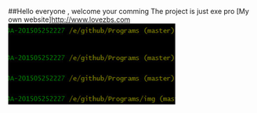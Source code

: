 ##Hello everyone , welcome your comming 
The project is just exe pro
[My own website]http://www.lovezbs.com
![program pic ](./img/program.jpg)

